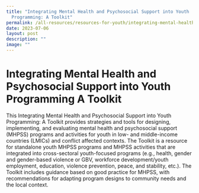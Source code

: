 ```yaml
---
title: "Integrating Mental Health and Psychosocial Support into Youth
  Programming: A Toolkit"
permalink: /all-resources/resources-for-youth/integrating-mental-health-and-psychosocial-support/
date: 2023-07-06
layout: post
description: ""
image: ""
---
```

# Integrating Mental Health and Psychosocial Support into Youth Programming A Toolkit
This Integrating Mental Health and Psychosocial Support into Youth Programming: A Toolkit provides strategies and tools for designing, implementing, and evaluating mental health and psychosocial support (MHPSS) programs and activities for youth in low- and middle-income countries (LMICs) and conflict affected contexts. The Toolkit is a resource for standalone youth MHPSS programs and MHPSS activities that are integrated into cross-sectoral youth-focused programs (e.g., health, gender and gender-based violence or GBV, workforce development/youth employment, education, violence prevention, peace, and stability, etc.). The Toolkit includes guidance based on good practice for MHPSS, with recommendations for adapting program designs to community needs and the local context.